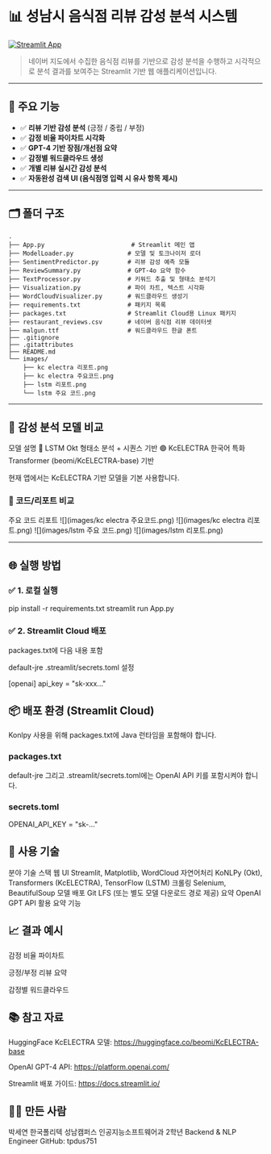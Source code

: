 # 📊 성남시 음식점 리뷰 감성 분석 시스템

[![Streamlit App](https://img.shields.io/badge/Streamlit-Deployed-brightgreen?logo=streamlit)](https://share.streamlit.io/your-deployment-link)

> 네이버 지도에서 수집한 음식점 리뷰를 기반으로 감성 분석을 수행하고 시각적으로 분석 결과를 보여주는 Streamlit 기반 웹 애플리케이션입니다.

---

## 🧠 주요 기능

- ✅ **리뷰 기반 감성 분석** (긍정 / 중립 / 부정)
- ✅ **감정 비율 파이차트 시각화**
- ✅ **GPT-4 기반 장점/개선점 요약**
- ✅ **감정별 워드클라우드 생성**
- ✅ **개별 리뷰 실시간 감성 분석**
- ✅ **자동완성 검색 UI (음식점명 입력 시 유사 항목 제시)**

---

## 🗂️ 폴더 구조

```
.
├── App.py                        # Streamlit 메인 앱
├── ModelLoader.py               # 모델 및 토크나이저 로더
├── SentimentPredictor.py        # 리뷰 감성 예측 모듈
├── ReviewSummary.py             # GPT-4o 요약 함수
├── TextProcessor.py             # 키워드 추출 및 형태소 분석기
├── Visualization.py             # 파이 차트, 텍스트 시각화
├── WordCloudVisualizer.py       # 워드클라우드 생성기
├── requirements.txt             # 패키지 목록
├── packages.txt                 # Streamlit Cloud용 Linux 패키지
├── restaurant_reviews.csv       # 네이버 음식점 리뷰 데이터셋
├── malgun.ttf                   # 워드클라우드 한글 폰트
├── .gitignore
├── .gitattributes
├── README.md
└── images/
    ├── kc electra 리포트.png
    ├── kc electra 주요코드.png
    ├── lstm 리포트.png
    └── lstm 주요 코드.png
```

---

## 🧠 감성 분석 모델 비교
모델	설명
🔵 LSTM	Okt 형태소 분석 + 시퀀스 기반
🟣 KcELECTRA	한국어 특화 Transformer (beomi/KcELECTRA-base) 기반

현재 앱에서는 KcELECTRA 기반 모델을 기본 사용합니다.

### 📌 코드/리포트 비교
주요 코드	리포트
![](images/kc electra 주요코드.png)	![](images/kc electra 리포트.png)
![](images/lstm 주요 코드.png)	![](images/lstm 리포트.png)

---

## 🌐 실행 방법

### ✅ 1. 로컬 실행
pip install -r requirements.txt
streamlit run App.py

### ✅ 2. Streamlit Cloud 배포
packages.txt에 다음 내용 포함


default-jre
.streamlit/secrets.toml 설정


[openai]
api_key = "sk-xxx..."



## 📦 배포 환경 (Streamlit Cloud)
Konlpy 사용을 위해 packages.txt에 Java 런타임을 포함해야 합니다.


### packages.txt
default-jre
그리고 .streamlit/secrets.toml에는 OpenAI API 키를 포함시켜야 합니다.


### secrets.toml
OPENAI_API_KEY = "sk-..."

## 🧹 사용 기술
분야	기술 스택
웹 UI	Streamlit, Matplotlib, WordCloud
자연어처리	KoNLPy (Okt), Transformers (KcELECTRA), TensorFlow (LSTM)
크롤링	Selenium, BeautifulSoup
모델 배포	Git LFS (또는 별도 모델 다운로드 경로 제공)
요약	OpenAI GPT API 활용 요약 기능

## 📈 결과 예시
감정 비율 파이차트

긍정/부정 리뷰 요약

감정별 워드클라우드

## 📚 참고 자료
HuggingFace KcELECTRA 모델: https://huggingface.co/beomi/KcELECTRA-base

OpenAI GPT-4 API: https://platform.openai.com/

Streamlit 배포 가이드: https://docs.streamlit.io/

## 🙋‍♀️ 만든 사람
박세연
한국폴리텍 성남캠퍼스
인공지능소프트웨어과 2학년
Backend & NLP Engineer
GitHub: tpdus751
